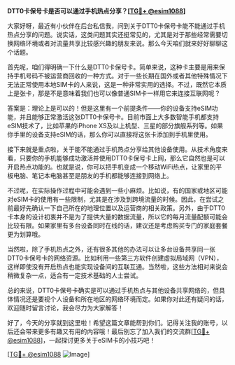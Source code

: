 **DTT0卡保号卡是否可以通过手机热点分享？[[TG💪+ @esim1088](https://t.me/s/esim1088)]**

大家好呀，最近有小伙伴在后台私信我，问到关于DTT0卡保号卡能不能通过手机热点分享的问题。说实话，这类问题其实还挺常见的，尤其是对于那些经常需要切换网络环境或者对流量共享比较感兴趣的朋友来说。那么今天咱们就来好好聊聊这个话题。

首先呢，咱们得明确一下什么是DTT0卡保号卡。简单来说，这种卡主要是用来保持手机号码不被运营商回收的一种方式。对于一些长期在国外或者其他特殊情况下无法正常使用本地SIM卡的人来说，这是一种非常实用的选择。不过，既然它本质上是张卡，那是不是意味着我们也可以像普通SIM卡一样用它来连接互联网呢？

答案是：理论上是可以的！但是这里有一个前提条件——你的设备支持eSIM功能，并且能够正常激活这张DTT0卡保号卡。目前市面上大多数智能手机都支持eSIM技术了，比如苹果的iPhone XS及以上机型、三星的部分旗舰系列等。如果你手里的设备支持eSIM的话，那么你可以直接将这张卡添加到手机里使用。

接下来就是重点啦，关于能不能通过手机热点分享给其他设备使用。从技术角度来看，只要你的手机能够成功激活并使用DTT0卡保号卡上网，那么它自然也是可以开启热点功能的。也就是说，你可以把手机变成一个移动WiFi热点，让家里的平板电脑、笔记本电脑甚至是朋友的手机都能够连接到网络上。

不过呢，在实际操作过程中可能会遇到一些小麻烦。比如说，有的国家或地区可能对eSIM卡的使用有一些限制，尤其是在涉及到跨境流量的时候。因此，在尝试之前最好先确认一下自己所在的地理位置以及运营商的相关政策。另外，由于DTT0卡本身的设计初衷并不是为了提供大量的数据流量，所以它的每月流量配额可能会比较有限。如果家里有多台设备同时在线的话，建议还是考虑购买专门的家庭套餐更为划算哦。

当然啦，除了手机热点之外，还有很多其他的办法可以让多台设备共享同一张DTT0卡保号卡的网络资源。比如利用一些第三方软件创建虚拟局域网（VPN），这样即使没有开启热点也能实现设备间的互联互通。当然啦，这些方法相对来说会稍微复杂一点，适合有一定技术基础的人士尝试。

总的来说，DTT0卡保号卡确实是可以通过手机热点与其他设备共享网络的，但具体情况还是要视个人设备和所在地区的网络环境而定。如果你对此还有疑问的话，欢迎随时留言讨论，我会尽力为大家解答！

好了，今天的分享就到这里啦！希望这篇文章能帮到你们。记得关注我的账号，以后还会带来更多有趣又有用的内容哦！最后别忘了加入我们的交流群[[TG💪+ @esim1088](https://t.me/s/esim1088)]，一起探讨更多关于eSIM卡的小技巧吧！

[[TG💪+ @esim1088](https://t.me/s/esim1088) ![Image](https://i.postimg.cc/4NQfJmqS/Snipaste-2025-05-13-00-14-12.png)]